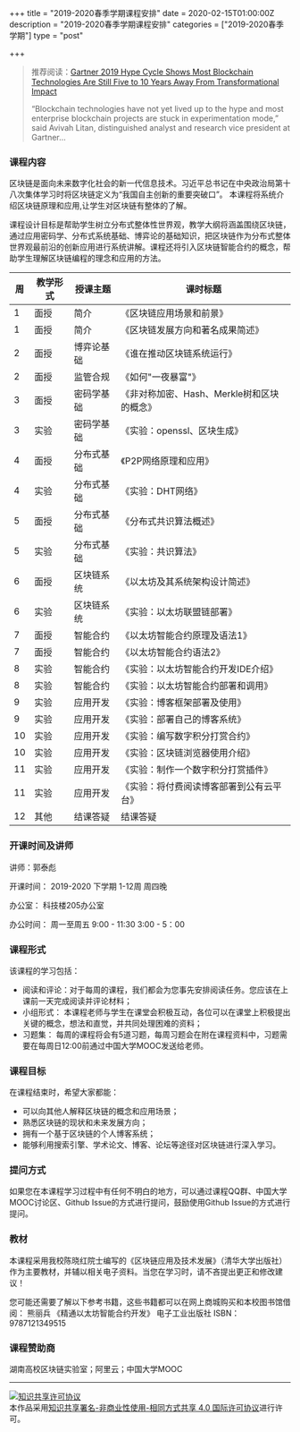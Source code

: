 +++
title = "2019-2020春季学期课程安排"
date = 2020-02-15T01:00:00Z
description = "2019-2020春季学期课程安排"
categories = ["2019-2020春季学期"]
type = "post"

+++
> 推荐阅读：[Gartner 2019 Hype Cycle Shows Most Blockchain Technologies Are Still Five to 10 Years Away From Transformational Impact](https://www.gartner.com/en/newsroom/press-releases/2019-10-08-gartner-2019-hype-cycle-shows-most-blockchain-technologies-are-still-five-to-10-years-away-from-transformational-impact) 
>
> “Blockchain technologies have not yet lived up to the hype and most enterprise blockchain projects are stuck in experimentation mode,” said Avivah Litan, distinguished analyst and research vice president at Gartner... 
### 课程内容

区块链是面向未来数字化社会的新一代信息技术。习近平总书记在中央政治局第十八次集体学习时将区块链定义为“我国自主创新的重要突破口”。 本课程将系统介绍区块链原理和应用,让学生对区块链有整体的了解。

课程设计目标是帮助学生树立分布式整体性世界观，教学大纲将涵盖围绕区块链，通过应用密码学、分布式系统基础、博弈论的基础知识，把区块链作为分布式整体世界观最前沿的创新应用进行系统讲解。课程还将引入区块链智能合约的概念，帮助学生理解区块链编程的理念和应用的方法。

| 周 | 教学形式 | 授课主题 | 课时标题 |
| --- | --- | --- | --- |
| 1 | 面授 | 简介 | 《区块链应用场景和前景》 |
| 1| 面授|简介|《区块链发展方向和著名成果简述》 |
| 2 | 面授 | 博弈论基础 | 《谁在推动区块链系统运行》 |
| 2| 面授| 监管合规 | 《如何&quot;一夜暴富&quot;》 |
| 3 | 面授 | 密码学基础 | 《非对称加密、Hash、Merkle树和区块的概念》 |
|3 |实验 | 密码学基础|《实验：openssl、区块生成》 |
| 4 | 面授 | 分布式基础 | 《P2P网络原理和应用》 |
|4 |实验 |分布式基础| 《实验：DHT网络》 |
| 5 | 面授 | 分布式基础|《分布式共识算法概述》 |
|5 |实验 |分布式基础| 《实验：共识算法》 |
| 6 | 面授 | 区块链系统 | 《以太坊及其系统架构设计简述》 |
|6 |实验|区块链系统 | 《实验：以太坊联盟链部署》 |
| 7 | 面授 | 智能合约 | 《以太坊智能合约原理及语法1》 |
| 7|面授|智能合约|《以太坊智能合约语法2》 |
| 8 | 实验 |智能合约 |《实验：以太坊智能合约开发IDE介绍》 |
|8 |实验|智能合约|《实验：以太坊智能合约部署和调用》 |
| 9 | 实验 | 应用开发 | 《实验：博客框架部署及使用》 |
| 9|实验|应用开发|《实验：部署自己的博客系统》 |
| 10 |实验|应用开发| 《实验：编写数字积分打赏合约》 |
| 10|实验|应用开发|《实验：区块链浏览器使用介绍》 |
| 11 | 实验|应用开发|《实验：制作一个数字积分打赏插件》 |
| 11| 实验|应用开发|《实验：将付费阅读博客部署到公有云平台》 |
| 12 | 其他 | 结课答疑 | 结课答疑 |

### 开课时间及讲师
讲师：郭泰彪

开课时间： 2019-2020 下学期 1-12周 周四晚

办公室： 科技楼205办公室

办公时间： 周一至周五 9:00 - 11:30 3:00 - 5：00

### 课程形式
该课程的学习包括：
* 阅读和评论：对于每周的课程，我们都会为您事先安排阅读任务。您应该在上课前一天完成阅读并评论材料；
* 小组形式： 本课程老师与学生在课堂会积极互动，各位可以在课堂上积极提出关键的概念，想法和直觉，并共同处理困难的资料；
* 习题集： 每周的课程将会有5道习题，每周习题会在附在课程资料中，习题需要在每周日12:00前通过中国大学MOOC发送给老师。

### 课程目标
在课程结束时，希望大家都能：
* 可以向其他人解释区块链的概念和应用场景；
* 熟悉区块链的现状和未来发展方向；
* 拥有一个基于区块链的个人博客系统；
* 能够利用搜索引擎、学术论文、博客、论坛等途径对区块链进行深入学习。

### 提问方式
如果您在本课程学习过程中有任何不明白的地方，可以通过课程QQ群、中国大学MOOC讨论区、Github Issue的方式进行提问，鼓励使用Github Issue的方式进行提问。

### 教材
本课程采用我校陈晓红院士编写的《区块链应用及技术发展》（清华大学出版社）作为主要教材，并辅以相关电子资料。当您在学习时，请不吝提出更正和修改建议！

您可能还需要了解以下参考书籍，这些书籍都可以在网上商城购买和本校图书馆借阅：
熊丽兵 《精通以太坊智能合约开发》 电子工业出版社 ISBN：9787121349515

### 课程赞助商

 湖南高校区块链实验室；阿里云；中国大学MOOC

---
<a rel="license" href="http://creativecommons.org/licenses/by-nc-sa/4.0/"><img alt="知识共享许可协议" style="border-width:0" src="https://i.creativecommons.org/l/by-nc-sa/4.0/88x31.png" /></a><br />本作品采用<a rel="license" href="http://creativecommons.org/licenses/by-nc-sa/4.0/">知识共享署名-非商业性使用-相同方式共享 4.0 国际许可协议</a>进行许可。
